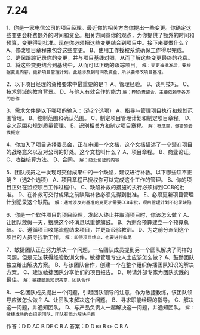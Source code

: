 # 7.24

1、你是一家电信公司的项目经理。最近你的相关方向你提出一些变更。你确定这些变更会耗费额外的时间和资金。相关方同意你的观点，为你提供了额外的时间和预算，变更得到批准。现在你必须把这些变更结合到项目中。接下来要做什么？
A、修改项目章程来包含这些变更。
B、使用工作授权系统确保工作得以完成。
C、确保跟踪记录你的变更，并与项目基线对照，从而了解这些变更最终的花费。
D、将这些变更结合到基线中，从而可以正确的跟踪项目。
`解：变更被批准后，要根据变更内容，更新项目管理计划。此题涉及到时间及资金、所以要修改项目基准。`

2、以下项目经理的资格要求中最重要的是？
A、管理经验。
B、谈判技巧。
C、技术领域的教育背景。
D、与他人有效合作的能力
`解：PM负责整合，主要依赖于各方的合作`

3、需求文件是以下哪项的输入：（选2个选项）
A、指导与管理项目执行和规划范围管理。
B、控制范围和确认范围。
C、制定项目管理计划和制定项目章程。
D、定义范围和规划质量管理。
E、识别相关方和制定项目章程。
`解：概念题，做错的去找概念`

4、你加入了项目选择委员会，正在审阅一个文档，这个文档描述了一个潜在项目的战略意义以及对公司的好处。这个文档叫什么？
A、项目章程。
B、商业论证。
C、收益核算方法。
D、合同。
`解：商业论证的内容`

5、团队成员之一发现可交付成果中的一个缺陷，建议进行补救。以下哪些项不正确？（选2个选项）
A、项目章程已授权你可以完成这个工作的管理。
B、你的项目正处在监控项目工作过程中。
C、缺陷补救的措施的执行必须得到CCB的批准。
D、在补救可交付成果之前缺陷补救必须先得到批准。
E、必须更新项目管理计划记录这个缺陷。
`解：通常涉及到基准的变更才需要CCB审批，项目管理计划不记录缺陷`

6、你是一个软件项目的项目经理，发起人终止并取消项目时，你该怎么做？
A、让团队放假一天，摆脱这个坏消息以重整旗鼓。
B、为剩余预算建立一个预算总结。
C、遵循项目收尾流程结束项目，并更新经验教训。
D、为之前分派到这个项目的人员寻找新工作。
`解：即使项目终止，也要进行收尾`

7、敏捷团队正在努力解决一个问题，一名团队成员提到另一个团队解决了同样的问题，但是无法获得经验教训文件，敏捷管理专业人士应该怎么做？
A、鼓励团队独立给出解决方案。
B、与该团队合作，创建一个在整个组织传播团队知识的解决方案。
C、建议敏捷团队分享他们的项目报告。
D、聘请外部专家为团队实践的最佳。
`解：敏捷鼓励知识共享，团队合作`

8、一名团队成员提出一个问题，引起团队领导的注意，作为敏捷教练，该团队领导应该怎么做？ 
A、让团队来解决这个问题。
B、寻求职能经理的指导。
C、解决这一问题，并通知团队。
D、与产品负责人一起解决这一问题，并通知团队。
`解：敏捷成熟的自组织团队，团队有能力解决问题`

作答：D D  AC  B  DE  C B A
答案：D D `BD` B `CE` C B A
